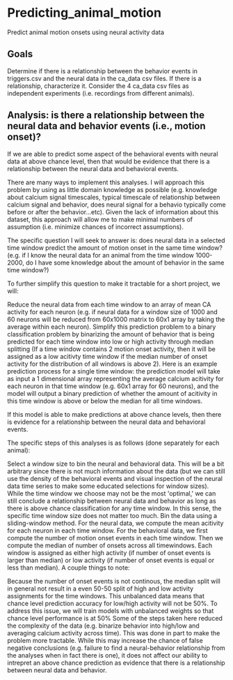 # Predicting_animal_motion
Predict animal motion onsets using neural activity data

## Goals
Determine if there is a relationship between the behavior events in triggers.csv and the neural data in the ca_data csv files. If there is a relationship, characterize it. Consider the 4 ca_data csv files as independent experiments (i.e. recordings from different animals).


## Analysis: is there a relationship between the neural data and behavior events (i.e., motion onset)?
If we are able to predict some aspect of the behavioral events with neural data at above chance level, then that would be evidence that there is a relationship between the neural data and behavioral events.

There are many ways to implement this analyses. I will approach this problem by using as little domain knowledge as possible (e.g. knowledge about calcium signal timescales, typical timescale of relationship between calcium signal and behavior, does neural signal for a behavio typically come before or after the behavior...etc). Given the lack of information about this dataset, this approach will allow me to make minimal numbers of assumption (i.e. minimize chances of incorrect assumptions).

The specific question I will seek to answer is: does neural data in a selected time window predict the amount of motion onset in the same time window? (e.g. if I know the neural data for an animal from the time window 1000-2000, do I have some knowledge about the amount of behavior in the same time window?)

To further simplify this question to make it tractable for a short project, we will:

Reduce the neural data from each time window to an array of mean CA activity for each neuron (e.g. if neural data for a window size of 1000 and 60 neurons will be reduced from 60x1000 matrix to 60x1 array by taking the average within each neuron).
Simplify this prediction problem to a binary classification problem by binarizing the amount of behavior that is being predicted for each time window into low or high activity through median splitting (If a time window contains 2 motion onset activity, then it will be assigned as a low acitivty time window if the median number of onset activity for the distribution of all windows is above 2).
Here is an example prediction process for a single time window: the prediction model will take as input a 1 dimensional array representing the average calcium acitivity for each neuron in that time window (e.g. 60x1 array for 60 neurons), and the model will output a binary prediction of whether the amount of acitivity in this time window is above or below the median for all time windows.

If this model is able to make predictions at above chance levels, then there is evidence for a relationship between the neural data and behavioral events.

The specific steps of this analyses is as follows (done separately for each animal):

Select a window size to bin the neural and behavioral data. This will be a bit arbitrary since there is not much information about the data (but we can still use the density of the behavioral events and visual inspection of the neural data time series to make some educated selections for window sizes). While the time window we choose may not be the most 'optimal,' we can still conclude a relationship between neural data and behavior as long as there is above chance classification for any time window. In this sense, the specific time window size does not matter too much.
Bin the data using a sliding-window method.
For the neural data, we compute the mean acitivity for each neuron in each time window.
For the behavioral data, we first compute the number of motion onset events in each time window. Then we compute the median of number of onsets across all timewindows. Each window is assigned as either high activity (if number of onset events is larger than median) or low activity (if number of onset events is equal or less than median).
A couple things to note:

Because the number of onset events is not continous, the median split will in general not result in a even 50-50 split of high and low activity assignments for the time windows. This unbalanced data means that chance level prediction accuracy for low/high activity will not be 50%. To address this issue, we will train models with unbalanced weights so that chance level performance is at 50%
Some of the steps taken here reduced the complexity of the data (e.g. binarize behavior into high/low and averaging calcium activity across time). This was done in part to make the problem more tractable. While this may increase the chance of false negative conclusions (e.g. failure to find a neural-behavior relationship from the analyses when in fact there is one), it does not affect our ability to intrepret an above chance prediction as evidence that there is a relationship between neural data and behavior.
